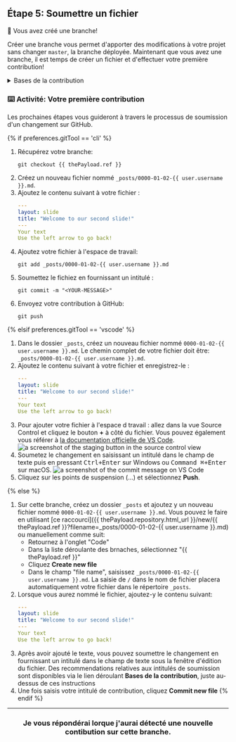 ## Étape 5: Soumettre un fichier

:tada: Vous avez créé une branche!

Créer une branche vous permet d'apporter des modifications à votre projet sans changer `master`, la branche déployée. Maintenant que vous avez une branche, il est temps de créer un fichier et d'effectuer votre première contribution!

<details><summary>Bases de la contribution</summary>

## Bases de la contribution

Lorsque vous avez fini la création ou l'édition d'un fichier sur GitHub, faites défiler la page jusqu'en bas et répérez la section "Commit new file".

Saisissez un intitulé à la contribution. Ce message doit informer rapidement les contributeurs sur l'objet du changement introduit dans le fichier.

### Règles de bienséance pour l'écriture d'un intitulé de contribution:

- Ne pas terminer votre message par un point.
- Restreignez votre message à 50 caractères ou moins. Ajoutez si nécessaire les détails complémentaires dans la fenêtre de description étendue. Elle se situe juste sous la ligne d'intitulé.
- Utilisez la forme active. Par exemple, "Ajout" au lieu de "Ajouté" and "correction" au lieu de "corrigé".
- Considérez votre intitulé de contribution comme l'expression de votre intention lors de l'introduction du changement.

<hr>
</details>

### :keyboard: Activité: Votre première contribution

Les prochaines étapes vous guideront à travers le processus de soumission d'un changement sur GitHub.

{% if preferences.gitTool == 'cli' %}
1. Récupérez votre branche:
      ```shell
      git checkout {{ thePayload.ref }}
      ```
1. Créez un nouveau fichier nommé `_posts/0000-01-02-{{ user.username }}.md`.
1. Ajoutez le contenu suivant à votre fichier :
      ```yaml 
      ---
      layout: slide
      title: "Welcome to our second slide!"
      ---
      Your text
      Use the left arrow to go back!
      ```
1. Ajoutez votre fichier à l'espace de travail:
      ```shell
      git add _posts/0000-01-02-{{ user.username }}.md
      ```
1. Soumettez le fichiez en fournissant un intitulé :
      ```shell
      git commit -m "<YOUR-MESSAGE>"
      ```
1. Envoyez votre contribution à GitHub:
      ```shell
      git push
      ```

{% elsif preferences.gitTool == 'vscode' %}
1. Dans le dossier `_posts`, créez un nouveau fichier nommé `0000-01-02-{{ user.username }}.md`. Le chemin complet de votre fichier doit être: `_posts/0000-01-02-{{ user.username }}.md`.
1. Ajoutez le contenu suivant à votre fichier et enregistrez-le :
      ```yaml 
      ---
      layout: slide
      title: "Welcome to our second slide!"
      ---
      Your text
      Use the left arrow to go back!
      ```
1. Pour ajouter votre fichier à l'espace d travail : allez dans la vue Source Control et cliquez le bouton **+** à côté du fichier. Vous pouvez également vous référer à [la documentation officielle de VS Code](https://code.visualstudio.com/docs/editor/versioncontrol#_commit).
      ![a screenshot of the staging button in the source control view](https://user-images.githubusercontent.com/16547949/53641057-d5b8d100-3bfb-11e9-9b69-53b0661cd5cd.png)
1. Soumetez le changement en saisissant un intitulé dans le champ de texte puis en pressant <kbd>Ctrl+Enter</kbd> sur Windows ou <kbd>Command ⌘+Enter</kbd> sur macOS.
      ![a screenshot of the commit message on VS Code](https://user-images.githubusercontent.com/16547949/53641276-698a9d00-3bfc-11e9-9b3d-01680fd01d7c.png)
1. Cliquez sur les points de suspension (...) et sélectionnez **Push**.

{% else %}
1. Sur cette branche, créez un dossier `_posts` et ajoutez y un nouveau fichier nommé `0000-01-02-{{ user.username }}.md`. Vous pouvez le faire en utilisant [ce raccourci]({{ thePayload.repository.html_url }}/new/{{ thePayload.ref }}?filename=_posts/0000-01-02-{{ user.username }}.md) ou manuellement comme suit:
      - Retournez à l'onglet "Code"
      - Dans la liste déroulante des brnaches, sélectionnez "{{ thePayload.ref }}"
      - Cliquez **Create new file**
      - Dans le champ "file name", saisissez `_posts/0000-01-02-{{ user.username }}.md`. La saisie de `/` dans le nom de fichier placera automatiquement votre fichier dans le répertoire `_posts`.
1. Lorsque vous aurez nommé le fichier, ajoutez-y le contenu suivant:
      ```yaml
      ---
      layout: slide
      title: "Welcome to our second slide!"
      ---
      Your text
      Use the left arrow to go back!
      ```
1. Après avoir ajouté le texte, vous pouvez soumettre le changement en fournissant un intitulé dans le champ de texte sous la fenêtre d'édition du fichier. Des recommendations relatives aux intitulés de soumission sont disponibles via le lien déroulant **Bases de la contribution**, juste au-dessus de ces instructions
1. Une fois saisis votre intitulé de contribution, cliquez **Commit new file**
{% endif %}
<hr>
<h3 align="center">Je vous répondérai lorque j'aurai détecté une nouvelle contibution sur cette branche.</h3>

